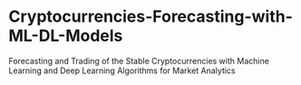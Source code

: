 # Cryptocurrencies-Forecasting-with-ML-DL-Models
Forecasting and Trading of the Stable Cryptocurrencies with Machine Learning and Deep Learning Algorithms for Market Analytics
